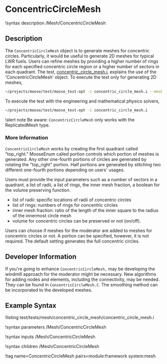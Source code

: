 # ConcentricCircleMesh

!syntax description /Mesh/ConcentricCircleMesh

## Description

The `ConcentricCircleMesh` object is to generate meshes for concentric circles. Particularly, it would be useful to generate 2D meshes for typical LWR fuels. Users can refine meshes by providing a higher number of rings for each specified concentric circle region or a higher number of sectors in each quadrant. The test, [concentric_circle_mesh.i](test/tests/mesh/cconcentric_circle_mesh/concentric_circle_mesh.i), explains the use of the 'ConcentricCircleMesh' object. To execute the test only for generating 2D meshes,

```bash
~/projects/moose/test/moose_test-opt -i concentric_circle_mesh.i --mesh-only
```

To execute the test with the engineering and mathematical physics solvers,

```bash
~/projects/moose/test/moose_test-opt -i concentric_circle_mesh.i
```

!alert note
Be aware: `ConcentricCircleMesh` only works with the ReplicatedMesh type.

### More Information

`ConcentricCircleMesh` works by creating the first quadrant called "top_right." MooseEnum called portion controls which portion of meshes is generated. Any other one-fourth portions of circles are generated by rotating the "top_right" portion. Half portions are generated by stitching two different one-fourth portions depending on users' usages.

Users must provide the input parameters such as a number of sectors in a quadrant, a list of radii, a list of rings, the inner mesh fraction, a boolean for the volume preserving function.
* list of radii: specific locations of radii of concentric circles
* list of rings: numbers of rings for concentric circles
* inner mesh fraction: ratio of the length of the inner square to the radius of the innermost circle mesh
* volume for concentric circles can be preserved or not (on/off).

Users can choose if meshes for the moderator are added to meshes for concentric circles or not. A portion can be specified, however, it is not required. The default setting generates the full concentric circles.

## Developer Information

If you're going to enhance `ConcentricCircleMesh,` may be developing the windmill approach for the moderator might be necessary. New algorithms for adding nodes and elements, including the connectivity, may be needed. They can be found in `ConcentricCircleMesh.C`. The smoothing method can be incorporated to the developed meshes.  

## Example Syntax

!listing test/tests/mesh/concentric_circle_mesh/concentric_circle_mesh.i

!syntax parameters /Mesh/ConcentricCircleMesh

!syntax inputs /Mesh/ConcentricCircleMesh

!syntax children /Mesh/ConcentricCircleMesh

!tag name=ConcentricCircleMesh pairs=module:framework system:mesh
